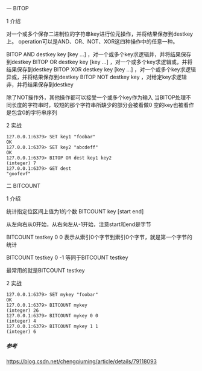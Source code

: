 一 BITOP

1 介绍

对一个或多个保存二进制位的字符串key进行位元操作，并将结果保存到destkey上。
operation可以是AND、OR、NOT、XOR这四种操作中的任意一种。

BITOP AND destkey key [key ...]  ，对一个或多个key求逻辑并，并将结果保存到destkey
BITOP OR destkey key [key ...] ，对一个或多个key求逻辑或，并将结果保存到destkey
BITOP XOR destkey key [key ...] ，对一个或多个key求逻辑异或，并将结果保存到destkey
BITOP NOT destkey key ，对给定key求逻辑非，并将结果保存到destkey

除了NOT操作外，其他操作都可以接受一个或多个key作为输入
当BITOP处理不同长度的字符串时，较短的那个字符串所缺少的部分会被看做0
空的key也被看作是包含0的字符串序列

2 实战


```
127.0.0.1:6379> SET key1 "foobar"
OK
127.0.0.1:6379> SET key2 "abcdeff"
OK
127.0.0.1:6379> BITOP OR dest key1 key2
(integer) 7
127.0.0.1:6379> GET dest
"goofevf"
```

二 BITCOUNT

1 介绍

统计指定位区间上值为1的个数
BITCOUNT key [start end]

从左向右从0开始，从右向左从-1开始，注意start和end是字节

BITCOUNT testkey 0 0 表示从索引0个字节到索引0个字节，就是第一个字节的统计

BITCOUNT testkey 0 -1 等同于BITCOUNT testkey 

最常用的就是BITCOUNT testkey 

2 实战

```
127.0.0.1:6379> SET mykey "foobar"
OK
127.0.0.1:6379> BITCOUNT mykey
(integer) 26
127.0.0.1:6379> BITCOUNT mykey 0 0
(integer) 4
127.0.0.1:6379> BITCOUNT mykey 1 1
(integer) 6
```

##### 参考

https://blog.csdn.net/chengqiuming/article/details/79118093